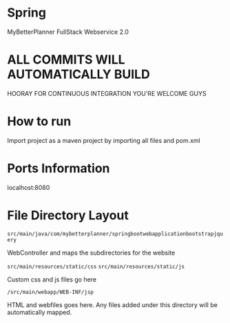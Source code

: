 # Spring
MyBetterPlanner FullStack Webservice 2.0

# ALL COMMITS WILL AUTOMATICALLY BUILD
HOORAY FOR CONTINUOUS INTEGRATION YOU'RE WELCOME GUYS

# How to run
Import project as a maven project by importing all files and pom.xml

# Ports Information
localhost:8080

# File Directory Layout
`src/main/java/com/mybetterplanner/springbootwebapplicationbootstrapjquery`

WebController and maps the subdirectories for the website

`src/main/resources/static/css` `src/main/resources/static/js`

Custom css and js files go here

`/src/main/webapp/WEB-INF/jsp`

HTML and webfiles goes here.
Any files added under this directory will be automatically mapped.